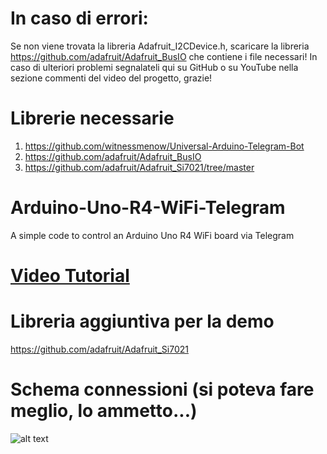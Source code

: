 # In caso di errori:
Se non viene trovata la libreria Adafruit_I2CDevice.h, scaricare la libreria https://github.com/adafruit/Adafruit_BusIO che contiene i file necessari!
In caso di ulteriori problemi segnalateli qui su GitHub o su YouTube nella sezione commenti del video del progetto, grazie!

# Librerie necessarie
1) https://github.com/witnessmenow/Universal-Arduino-Telegram-Bot
2) https://github.com/adafruit/Adafruit_BusIO
3) https://github.com/adafruit/Adafruit_Si7021/tree/master

# Arduino-Uno-R4-WiFi-Telegram
A simple code to control an Arduino Uno R4 WiFi board via Telegram

# [Video Tutorial](https://youtu.be/URIxiy2y3ac)

# Libreria aggiuntiva per la demo
https://github.com/adafruit/Adafruit_Si7021

# Schema connessioni (si poteva fare meglio, lo ammetto...)
![alt text](https://github.com/Dario-Ciceri/Arduino-Uno-R4-WiFi-Telegram/blob/main/Schema%20connessioni.png)

